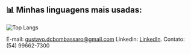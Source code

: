 ## 📊 Minhas linguagens mais usadas:

![Top Langs](https://github-readme-stats.vercel.app/api/top-langs/?username=gutodallacb&layout=compact&theme=dracula)

E-mail: gustavo.dcbombassaro@gmail.com 
Linkedin: [LinkedIn](https://www.linkedin.com/in/gustavo-dalla-costa-bombassaro-59bb18179/).
Contato: (54) 99662-7300
